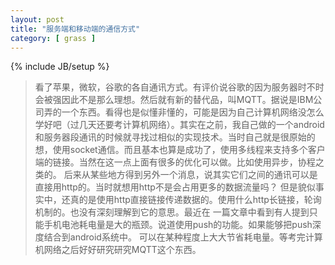```yaml
---
layout: post
title: "服务端和移动端的通信方式"
category: [ grass ]
---
```

{% include JB/setup %}



>看了苹果，微软，谷歌的各自通讯方式。有评价说谷歌的因为服务器时不时会被强因此不是那么理想。然后就有新的替代品，叫MQTT。据说是IBM公司弄的一个东西。看得也是似懂非懂的，可能是因为自己计算机网络没怎么学好吧（过几天还要考计算机网络）。其实在之前，我自己做的一个android和服务器段通讯的时候就寻找过相似的实现技术。当时自己就是很原始的想，使用socket通信。而且基本也算是成功了，使用多线程来支持多个客户端的链接。当然在这一点上面有很多的优化可以做。比如使用异步，协程之类的。 后来从某些地方得到另外一个消息，说其实它们之间的通讯可以是直接用http的。当时就想用http不是会占用更多的数据流量吗？ 但是貌似事实中，还真的是使用http直接链接传递数据的。使用什么http长链接，轮询机制的。也没有深刻理解到它的意思。最近在 一篇文章中看到有人提到只能手机电池耗电量是大的瓶颈。说道使用push的功能。如果能够把push深度结合到android系统中。 可以在某种程度上大大节省耗电量。等考完计算机网络之后好好研究研究MQTT这个东西。



